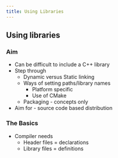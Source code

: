 ```yaml
---
title: Using Libraries
---
```


## Using libraries

### Aim

* Can be difficult to include a C++ library
* Step through
    * Dynamic versus Static linking
    * Ways of setting paths/library names
        * Platform specific 
        * Use of CMake
    * Packaging - concepts only
* Aim for - source code based distribution


### The Basics

* Compiler needs
    * Header files = declarations
    * Library files = definitions
    
